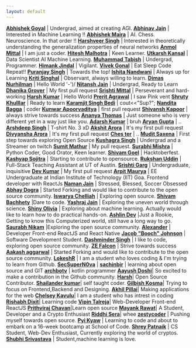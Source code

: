 ```yaml
---
layout: default
---
```

**[Abhishek Goyal](https://github.com/ABHISHEK-G0YAL)** | Undergrad, aimed at creating AGI.
**[Abhinav Jain](https://github.com/abhinavjain12)** | Interested in Machine Learning !!
**[Abhishek Maira](https://github.com/AbhishekMaira10)** | AI. Chess. Neuroscience. In that order !!
**[Harshveer Singh](https://github.com/llStringll)** | Interested in theoretically understanding the generalization properties of neural networks
**[Anmol Mittal](https://github.com/pulins222)** | I am just a coder.
**[Hitesh Malhotra](https://github.com/CodeWithHitesh)** | Keen Learner.
**[Utkarsh Kansal](https://github.com/utkarshkansal17)** | Data Scientist AI Machine Learning.
**[Muhammad Tabish](https://github.com/mtabishk)** | Undergrad, Programmer.
**[Himank Jindal](https://github.com/himankjindal)** | Vigilant.
**[Vivek Gonal](https://github.com/VivekGonal)** | Eat Sleep Code Repeat!!
**[Puranjay Singh](https://github.com/purjaysin)** | Towards the top!
**[Ishita Nandwani](https://github.com/ishita4416)** | Always up for Learning
**[Kriti Singhal](https://github.com/Kriti-bit)** | Observant, always willing to learn.
**[Dimas Nurhilman](https://github.com/dimzt/)** | Hello World '-')/
**[Nitansh Jain](https://github.com/nitanshjain)** | Undergrad, Ready to Learn
**[Dhanika Grover](https://github.com/dhanika08)** | My first pull request
**[Srishti Mittal](https://github.com/Chia2712)** | Perseverant and hard-working
**[Harsh Kumar](https://github.com/TheHarshCoder)** | Hello World
**[Prerit Agrawal](https://github.com/preritagrawal)** | I saw Pink vent
**[Shruty Khulllar](https://github.com/shruty-khullar)** | Ready to learn
**[Karamjit Singh Bedi](https://github.com/why-kj-why)** | cout<<"Sup?";
**[Nandita Bagga](https://github.com/Nandita-Bagga)** | coder
**[Kunwar Apoorvaditya](https://github.com/kunwar-code)** | first pull request
**[Shivansh Kapoor](https://github.com/kapoor2902)** | always strive towards success
**[Ananya Thomas](https://github.com/ananyathomas)** | Just someone who is very different yet in a way just like you.
**[Adarsh Kumar](https://github.com/iamadarshk)** | bruh
**[Aryan Gupta](https://github.com/1611Aryan)** | ..
**[Arshdeep Singh](https://github.com/arshdeepsk)** | T-shirt No. 3 xD
**[Akshit Arora](https://github.com/akshit-wq)** | It's my first pull request
**[Divyansha Arora](https://github.com/divyansha-coder)** | It's my first pull request
**[Ches ter](https://github.com/saycheeseter)** | ..
**[Mudit Saxena](https://github.com/mudit2909)** | First step towards exploring Open Source
**[Kushagra Singh](https://github.com/perkymaster)** | Undergrad and a Streamer on twitch
**[Sumit Mathur](https://github.com/Mathur777)** | My pull request.
**[Surabhi Mishra](https://github.com/SurabhiMishra)** | Python Coder, Good Orator, Keen learner.
**[Shivam Goel](https://github.com/shiv-am117)** | Hacktoberfest.
**[Kashyap Sojitra](https://github.com/kashyap-sojitra)** | Starting to contribute to opensource.
**[Rukshan Uddin](https://github.com/rukshanuddin)** | Full-Stack Teaching Assistant at UT of Austin.
**[Srishti Garg](https://github.com/srishti73)** | Undergraduate, inquisitive
**[Dev Kumar](https://github.com/RaX-D)** | My first pull request
**[Arpit Maurya](https://github.com/arpitm859)** | EE Undergraduate at Indian Institute of Technology (IIT) Goa. Frontend developer with ReactJs
**[Naman Jain](https://github.com/namannjain)** | Stressed, Blessed, Soccer Obsessed
**[Abhay Dogra](https://github.com/ABDthePRO)** | Started Forking and would like to contribute to the open source community.
**[Iswarya Chelliah](https://github.com/iswarya-chelliah)** | Exploring open source.
**[Shivam Bachhety](https://github.com/shivambachhety)** |Dare to code.
**[Yashraj Jain](https://github.com/yashrajjain726)** | Exploring the uneven world through science.
**[Shiny Olivia](https://github.com/olivia26)** | Exploring about machine learning. Actually would like to learn how to do practical hands-on.
**[Ashlin Dev](https://github.com/Ashlin21dev)** |Just a Rookie, Getting to know this Computerized world, still have a long way to go.
**[Saurabh Nikam](https://github.com/saurabh-nikam)** |Exploring the open source community.
**[Alexander](https://github.com/ialexanderbrito)** | Developer Front-end ReactJS and React Native
**[Jacob "Booch" Johnson](https://github.com/Jacobtjohnson)** | Software Development Student.
**[Dashminder Singh](https://github.com/Dashminder-Singh)** | I like to code, exploring open source community.
**[ZE Falcon](https://github.com/Ze-Falcon)** | Strive towards success
**[Aakash aggarwal](https://github.com/asquaree)** | Started Forking and would like to contribute to the open source community.
**[LokeshR](https://github.com/lokeshrajgadkar)** | I am a student who loves coding & I'm trying to learn from Github.
**[SecSuperN0va](https://github.com/secsupernova)** | 
**[sachinbir](https://github.com/sachinbir)** | learning about open source and GIT
**[archbotv](https://github.com/archbotv/)** | kotlin programmer
**[Aayush Doshi](https://github.com/Aayush2610-git)**| So excited to make a contribution in the Github community. 
**[Harsh](https://github.com/harsh-jindal)**| Open Source Contributor.
**[Shailander kumar](https://github.com/sk013)**| self taught coder.
**[Gilbish Kosma](https://github.com/GilbishKosma)**| Trying to focus on Frontend,Backend and Designing.
**[Akhil Pillai](https://github.com/Akhil-Pillai)**| Making applications for the web
**[Chelsey Kavulu](https://github.com/chelseykavulu)**| I am a student who has intrest in coding 
**[Rishabh Dixit](https://github.com/devlearner011)**| Learning code
**[Vipin Talreja](https://github.com/Vipinnnn)**| Web-Developer Front-end ReactJS
**[Prithviraj Chavan](https://github.com/prithvirajvesit)**|Learn open source 
**[Mayank Rawat](https://github.com/MayankRawat06)**| A Student, Developer and a Crypto Enthusiast
**[Riddhi Sera](https://github.com/riddhisera)**| whee
**[zestycoder](https://github.com/zestycoder)** | Pushing myself towards open source.
**[Pyi Kyaw](https://github.com/burmanp)** | Learning to code and about to embark on a 16-week bootcamp at School of Code. 
**[Shrey Patnaik](https://github.com/shreykpatnaik)** | CS Student, Web-Dev Enthusiast, Currently exploring the world of cryptos.
**[Shubhi Srivastava](https://github.com/shubhi13)** | Student,machine learning is love.
